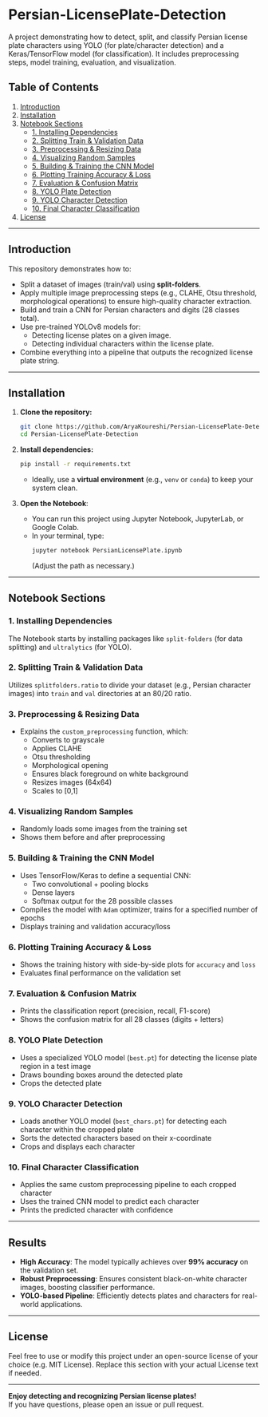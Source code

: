 # Persian-LicensePlate-Detection

A project demonstrating how to detect, split, and classify Persian license plate characters using YOLO (for plate/character detection) and a Keras/TensorFlow model (for classification). It includes preprocessing steps, model training, evaluation, and visualization.

## Table of Contents
1. [Introduction](#introduction)
2. [Installation](#installation)
3. [Notebook Sections](#notebook-sections)
    - [1. Installing Dependencies](#1-installing-dependencies)
    - [2. Splitting Train & Validation Data](#2-splitting-train--validation-data)
    - [3. Preprocessing & Resizing Data](#3-preprocessing--resizing-data)
    - [4. Visualizing Random Samples](#4-visualizing-random-samples)
    - [5. Building & Training the CNN Model](#5-building--training-the-cnn-model)
    - [6. Plotting Training Accuracy & Loss](#6-plotting-training-accuracy--loss)
    - [7. Evaluation & Confusion Matrix](#7-evaluation--confusion-matrix)
    - [8. YOLO Plate Detection](#8-yolo-plate-detection)
    - [9. YOLO Character Detection](#9-yolo-character-detection)
    - [10. Final Character Classification](#10-final-character-classification)
5. [License](#license)

---

## Introduction

This repository demonstrates how to:
- Split a dataset of images (train/val) using **split-folders**.
- Apply multiple image preprocessing steps (e.g., CLAHE, Otsu threshold, morphological operations) to ensure high-quality character extraction.
- Build and train a CNN for Persian characters and digits (28 classes total).
- Use pre-trained YOLOv8 models for:
  - Detecting license plates on a given image.
  - Detecting individual characters within the license plate.
- Combine everything into a pipeline that outputs the recognized license plate string.

---


## Installation

1. **Clone the repository:**
   ```bash
   git clone https://github.com/AryaKoureshi/Persian-LicensePlate-Detection.git
   cd Persian-LicensePlate-Detection
   ```

2. **Install dependencies:**
   ```bash
   pip install -r requirements.txt
   ```
   - Ideally, use a **virtual environment** (e.g., `venv` or `conda`) to keep your system clean.

3. **Open the Notebook**:
   - You can run this project using Jupyter Notebook, JupyterLab, or Google Colab.
   - In your terminal, type:
     ```bash
     jupyter notebook PersianLicensePlate.ipynb
     ```
     (Adjust the path as necessary.)

---

## Notebook Sections

### 1. Installing Dependencies

The Notebook starts by installing packages like `split-folders` (for data splitting) and `ultralytics` (for YOLO).

### 2. Splitting Train & Validation Data

Utilizes `splitfolders.ratio` to divide your dataset (e.g., Persian character images) into `train` and `val` directories at an 80/20 ratio.

### 3. Preprocessing & Resizing Data

- Explains the `custom_preprocessing` function, which:
  - Converts to grayscale
  - Applies CLAHE
  - Otsu thresholding
  - Morphological opening
  - Ensures black foreground on white background
  - Resizes images (64x64)
  - Scales to [0,1]

### 4. Visualizing Random Samples

- Randomly loads some images from the training set
- Shows them before and after preprocessing

### 5. Building & Training the CNN Model

- Uses TensorFlow/Keras to define a sequential CNN:
  - Two convolutional + pooling blocks
  - Dense layers
  - Softmax output for the 28 possible classes
- Compiles the model with `Adam` optimizer, trains for a specified number of epochs
- Displays training and validation accuracy/loss

### 6. Plotting Training Accuracy & Loss

- Shows the training history with side-by-side plots for `accuracy` and `loss`
- Evaluates final performance on the validation set

### 7. Evaluation & Confusion Matrix

- Prints the classification report (precision, recall, F1-score)
- Shows the confusion matrix for all 28 classes (digits + letters)

### 8. YOLO Plate Detection

- Uses a specialized YOLO model (`best.pt`) for detecting the license plate region in a test image
- Draws bounding boxes around the detected plate
- Crops the detected plate

### 9. YOLO Character Detection

- Loads another YOLO model (`best_chars.pt`) for detecting each character within the cropped plate
- Sorts the detected characters based on their x-coordinate
- Crops and displays each character

### 10. Final Character Classification

- Applies the same custom preprocessing pipeline to each cropped character
- Uses the trained CNN model to predict each character
- Prints the predicted character with confidence

---

## Results

- **High Accuracy**: The model typically achieves over **99% accuracy** on the validation set.
- **Robust Preprocessing**: Ensures consistent black-on-white character images, boosting classifier performance.
- **YOLO-based Pipeline**: Efficiently detects plates and characters for real-world applications.

---

## License

Feel free to use or modify this project under an open-source license of your choice (e.g. MIT License). Replace this section with your actual License text if needed.

---

**Enjoy detecting and recognizing Persian license plates!**  
If you have questions, please open an issue or pull request.
